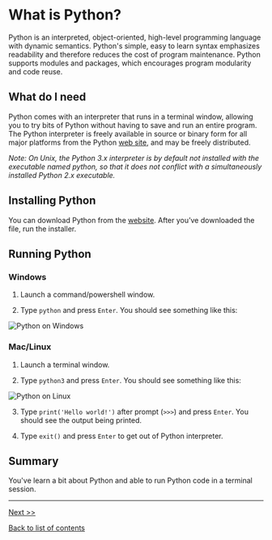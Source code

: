 # What is Python?

Python is an interpreted, object-oriented, high-level programming language with dynamic semantics. Python's simple, easy to learn syntax emphasizes readability and therefore reduces the cost of program maintenance. Python supports modules and packages, which encourages program modularity and code reuse.


## What do I need

Python comes with an interpreter that runs in a terminal window, allowing you to try bits of Python without having to save and run an entire program. The Python interpreter is freely available in source or binary form for all major platforms from the Python [web site](https://www.python.org/), and may be freely distributed. 

*Note: On Unix, the Python 3.x interpreter is by default not installed with the executable named python, so that it does not conflict with a simultaneously installed Python 2.x executable.*


## Installing Python
You can download Python from the [website](https://www.python.org/downloads/). After you’ve downloaded the file, run the installer.


## Running Python

### Windows
1. Launch a command/powershell window.

2. Type `python` and press `Enter`. You should see something like this:

![Python on Windows]()


### Mac/Linux
1. Launch a terminal window. 

2. Type `python3` and press `Enter`. You should see something like this:

![Python on Linux](https://github.com/colinat/Python/blob/main/media/python_terminal.png)


3. Type `print('Hello world!')` after prompt (`>>>`) and press `Enter`. You should see the output being printed.

4. Type `exit()` and press `Enter` to get out of Python interpreter.



## Summary

You've learn a bit about Python and able to run Python code in a terminal session. 

---

[Next >>](https://github.com/colinat/Python/blob/main/basics/ides-and-code-editors.md)

[Back to list of contents](https://github.com/colinat/Python)



